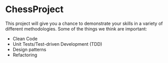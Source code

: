 # ChessProject

This project will give you a chance to demonstrate your skills in a variety of different methodologies.
Some of the things we think are important:

* Clean Code
* Unit Tests/Test-driven Development (TDD)
* Design patterns
* Refactoring
